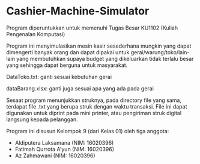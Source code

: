 # Cashier-Machine-Simulator

Program diperuntukkan untuk memenuhi Tugas Besar KU1102 (Kuliah Pengenalan Komputasi)

Program ini menyimulasikan mesin kasir sesederhana mungkin yang dapat dimengerti banyak orang dan dapat dipakai untuk gerai/warung/toko/lain-lain yang membutuhkan supaya budget yang dikeluarkan tidak terlalu besar yang sehingga dapat berguna untuk masyarakat.


DataToko.txt: ganti sesuai kebutuhan gerai

dataBarang.xlsx: ganti juga sesuai apa yang ada pada gerai

Sesaat program menunjukkan struknya, pada directory file yang sama, terdapat file .txt yang berupa struk dengan waktu transaksi. File ini dapat digunakan untuk diprint pada mini printer, atau pengiriman struk digital langsung kepada pelanggan.


Program ini disusun Kelompok 9 (dari Kelas 01) oleh tiga anggota:
* Aldiputera Laksamana (NIM: 16020396)
* Fatimah Qurrota A'yun (NIM: 16020396)
* Az Zahmawani (NIM: 16020396)
